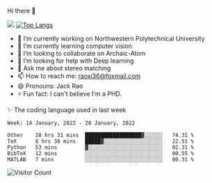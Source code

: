 Hi there 👋

![](https://github-readme-stats.vercel.app/api?username=Raohaocheng)
[![Top Langs](https://github-readme-stats.vercel.app/api/top-langs/?username=Raohaocheng&layout=compact)](https://github.com/anuraghazra/github-readme-stats)

- 🔭 I’m currently working on Northwestern Polytechnical University
- 🌱 I’m currently learning computer vision
- 👯 I’m looking to collaborate on Archaic-Atom
- 🤔 I’m looking for help with Deep learning
- 💬 Ask me about stereo matching
- 📫 How to reach me: raoxi36@foxmail.com
- 😄 Pronouns: Jack Rao
- ⚡ Fun fact: I can't believe I'm a PHD.

✨ The coding language used in last week
<!--START_SECTION:waka-->
```text
Week: 14 January, 2022 - 20 January, 2022

Other    28 hrs 31 mins  ██████████████████▓░░░░░░   74.31 % 
TeX      8 hrs 38 mins   █████▓░░░░░░░░░░░░░░░░░░░   22.51 % 
Python   53 mins         ▓░░░░░░░░░░░░░░░░░░░░░░░░   02.31 % 
BibTeX   12 mins         ░░░░░░░░░░░░░░░░░░░░░░░░░   00.55 % 
MATLAB   7 mins          ░░░░░░░░░░░░░░░░░░░░░░░░░   00.31 % 
```
<!--END_SECTION:waka-->

![Visitor Count](https://profile-counter.glitch.me/Raohaocheng/count.svg)
